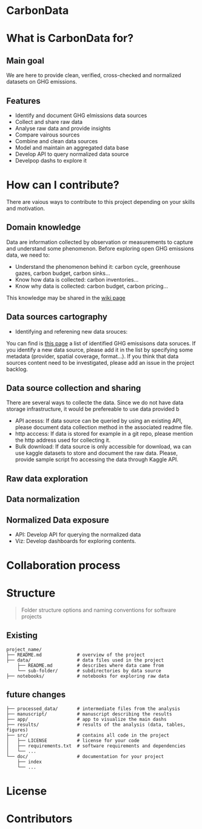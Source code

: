 # CarbonData 

# What is CarbonData for?

##  Main goal

We are here to provide clean, verified, cross-checked and normalized datasets on GHG emissions.

## Features

- Identify and document GHG elmissions data sources
- Collect and share raw data 
- Analyse raw data and provide insights
- Compare vairous sources
- Combine and clean data sources
- Model and maintain an aggregated data base
- Develop API to query normalized data source
- Develpop dashs to explore it

# How can I contribute?

There are vaious ways to contribute to this project depending on your skills and motivation.

## Domain knowledge

Data are information collected by observation or measurements to capture and understand some phenomenon. Before exploring open GHG emissions data, we need to:
- Understand the phenomenon behind it: carbon cycle, greenhouse gazes, carbon budget, carbon sinks...
- Know how data is collected:  carbon inventories...
- Know why data is collected: carbon budget, carbon pricing...

This knowledge may be shared in the [wiki page](https://github.com/OpenGeoScales/CarbonData/wiki)


## Data sources cartography

- Identifying and referening new data srouces: 

You can find is [this page](https://github.com/OpenGeoScales/CarbonData/wiki/Data-sources) a list of identified GHG emissisons data soruces. If you identify a new data source, please add it in the list by specifying some metadata (provider, spatial coverage, format...). If you think that data sources content need to be investigated, please add an issue in the project backlog.

## Data source collection and sharing

There are several ways to collecte the data. Since we do not have data storage infrastructure, it would be prefereable to use data provided b

- API acesss: If data source can be queried by using an existing API, please document data collection method in the associated readme file. 
- http acccess: If data is stored for example in a git repo, please mention the http address used for collecting it.
- Bulk download: If data source is only accessible for download, wa can use kaggle datasets to store and document the raw data. Please, provide sample script fro accessing the data through Kaggle API.

## Raw data exploration 

## Data normalization

## Normalized Data exposure

- API: Develop API for querying the normalized data
- Viz: Develop dashboards for exploring contents.


# Collaboration process

# Structure

> Folder structure options and naming conventions for software projects

## Existing 

    project_name/
    ├── README.md             # overview of the project
    ├── data/                 # data files used in the project
        ├── README.md         # describes where data came from
        └── sub-folder/       # subdirectories by data source
    ├── notebooks/            # notebooks for exploring raw data
    

## future changes

    ├── processed_data/       # intermediate files from the analysis
    ├── manuscript/           # manuscript describing the results
    ├── app/                  # app to visualize the main dashs
    ├── results/              # results of the analysis (data, tables, figures)
    ├── src/                  # contains all code in the project
    │   ├── LICENSE           # license for your code
    │   ├── requirements.txt  # software requirements and dependencies
    │   └── ...
    └── doc/                  # documentation for your project
        ├── index
        └── ...

# License

# Contributors
